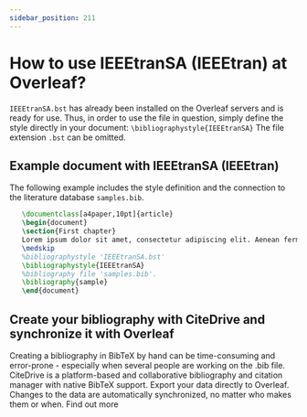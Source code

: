 ```yaml
---
sidebar_position: 211
---
```


# How to use IEEEtranSA (IEEEtran) at Overleaf?
`IEEEtranSA.bst` has already been installed on the Overleaf servers and is ready for use. Thus, in order to use the file in question, simply define the style directly in your document: `\bibliographystyle{IEEEtranSA}` The file extension `.bst` can be omitted.

## Example document with IEEEtranSA (IEEEtran)
The following example includes the style definition and the connection to the literature database `samples.bib`.
```tex
   \documentclass[a4paper,10pt]{article}
   \begin{document}
   \section{First chapter}
   Lorem ipsum dolor sit amet, consectetur adipiscing elit. Aenean fermentum justo massa, ut maximus mauris sodales et. Aenean vel elit a erat rhoncus pharetra.
   \medskip
   %bibliographystyle 'IEEEtranSA.bst'
   \bibliographystyle{IEEEtranSA}
   %bibliography file 'samples.bib'.
   \bibliography{sample}
   \end{document}
```

## Create your bibliography with CiteDrive and synchronize it with Overleaf
Creating a bibliography in BibTeX by hand can be time-consuming and error-prone - especially when several people are working on the .bib file. CiteDrive is a platform-based and collaborative bibliography and citation manager with native BibTeX support. Export your data directly to Overleaf. Changes to the data are automatically synchronized, no matter who makes them or when. Find out more